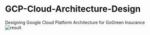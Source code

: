 # GCP-Cloud-Architecture-Design
Designing Google Cloud Platform Architecture for GoGreen Insurance
![result](Images/gcp1.jpg)
